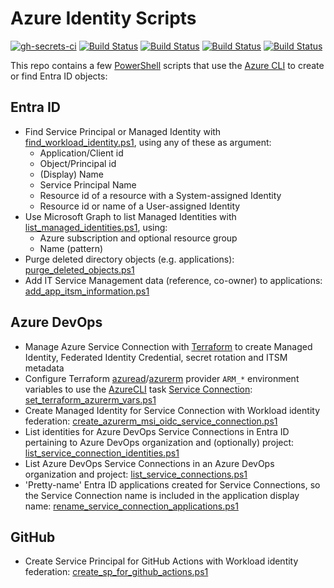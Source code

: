 # Azure Identity Scripts

[![gh-secrets-ci](https://github.com/geekzter/azure-identity-scripts/actions/workflows/ci.yml/badge.svg)](https://github.com/geekzter/azure-identity-scripts/actions/workflows/ci.yml)
[![Build Status](https://dev.azure.com/geekzter/Pipeline%20Playground/_apis/build/status%2Fidentity-azdo-pwsh-ci?branchName=main&label=azdo-pwsh-ci)](https://dev.azure.com/geekzter/Pipeline%20Playground/_build/latest?definitionId=7&branchName=main)
[![Build Status](https://dev.azure.com/geekzter/Pipeline%20Playground/_apis/build/status%2Fidentity-pwsh-ci?branchName=main&label=pwsh-ci)](https://dev.azure.com/geekzter/Pipeline%20Playground/_build/latest?definitionId=6&branchName=main)
[![Build Status](https://dev.azure.com/geekzter/Pipeline%20Playground/_apis/build/status%2Fcreate-service-connection?branchName=main&label=terraform-ci)](https://dev.azure.com/geekzter/Pipeline%20Playground/_build/latest?definitionId=5&branchName=main)
[![Build Status](https://dev.azure.com/geekzter/Pipeline%20Playground/_apis/build/status%2Fterraform-azure-environment-variables?branchName=main&label=create-oidc-token-ci)](https://dev.azure.com/geekzter/Pipeline%20Playground/_build/latest?definitionId=11&branchName=main)


This repo contains a few [PowerShell](https://github.com/PowerShell/PowerShell) scripts that use the [Azure CLI](https://github.com/Azure/azure-cli) to create or find Entra ID objects:

## Entra ID

- Find Service Principal or Managed Identity with [find_workload_identity.ps1](scripts/find_workload_identity.ps1), using any of these as argument:
  - Application/Client id
  - Object/Principal id
  - (Display) Name
  - Service Principal Name
  - Resource id of a resource with a System-assigned Identity
  - Resource id or name of a User-assigned Identity
- Use Microsoft Graph to list Managed Identities with [list_managed_identities.ps1](scripts/list_managed_identities.ps1), using:
  - Azure subscription and optional resource group
  - Name (pattern)
- Purge deleted directory objects (e.g. applications): [purge_deleted_objects.ps1](scripts/purge_deleted_objects.ps1)
- Add IT Service Management data (reference, co-owner) to applications: [add_app_itsm_information.ps1](scripts/add_app_itsm_information.ps1)

## Azure DevOps

- Manage Azure Service Connection with [Terraform](terraform/azure-devops/create-service-connection/README.md) to create Managed Identity, Federated Identity Credential, secret rotation and ITSM metadata
- Configure Terraform [azuread](https://registry.terraform.io/providers/hashicorp/azuread/latest/docs#authenticating-to-azure-active-directory)/[azurerm](https://registry.terraform.io/providers/hashicorp/azurerm/latest/docs#authenticating-to-azure) provider `ARM_*` environment variables to use the [AzureCLI](https://learn.microsoft.com/azure/devops/pipelines/tasks/reference/azure-cli-v2?view=azure-pipelines) task [Service Connection](https://learn.microsoft.com/azure/devops/pipelines/library/connect-to-azure?view=azure-devops):  
  [set_terraform_azurerm_vars.ps1](scripts/azure-devops/set_terraform_azurerm_vars.ps1)
- Create Managed Identity for Service Connection with Workload identity federation: [create_azurerm_msi_oidc_service_connection.ps1](scripts/azure-devops/create_azurerm_msi_oidc_service_connection.ps1)
- List identities for Azure DevOps Service Connections in Entra ID pertaining to Azure DevOps organization and (optionally) project: [list_service_connection_identities.ps1](scripts/azure-devops/list_service_connection_identities.ps1)
- List Azure DevOps Service Connections in an Azure DevOps organization and project: [list_service_connections.ps1](scripts/azure-devops/list_service_connections.ps1)
- 'Pretty-name' Entra ID applications created for Service Connections, so the Service Connection name is included in the application display name: [rename_service_connection_applications.ps1](scripts/azure-devops/rename_service_connection_applications.ps1)

## GitHub

- Create Service Principal for GitHub Actions with Workload identity federation: [create_sp_for_github_actions.ps1](scripts/github/github-actions.md)   
